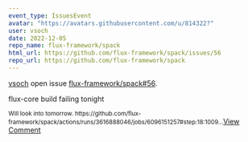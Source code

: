 ```yaml
---
event_type: IssuesEvent
avatar: "https://avatars.githubusercontent.com/u/814322?"
user: vsoch
date: 2022-12-05
repo_name: flux-framework/spack
html_url: https://github.com/flux-framework/spack/issues/56
repo_url: https://github.com/flux-framework/spack
---
```


<a href='https://github.com/vsoch' target='_blank'>vsoch</a> open issue <a href='https://github.com/flux-framework/spack/issues/56' target='_blank'>flux-framework/spack#56</a>.

<p>flux-core build failing tonight</p><small>Will look into tomorrow. https://github.com/flux-framework/spack/actions/runs/3616888046/jobs/6096151257#step:18:1009...</small><a href='https://github.com/flux-framework/spack/issues/56' target='_blank'>View Comment</a>